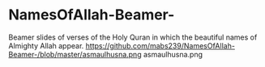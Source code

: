 # NamesOfAllah-Beamer-
Beamer slides of verses of the Holy Quran in which the beautiful names of Almighty Allah appear.
https://github.com/mabs239/NamesOfAllah-Beamer-/blob/master/asmaulhusna.png
asmaulhusna.png
